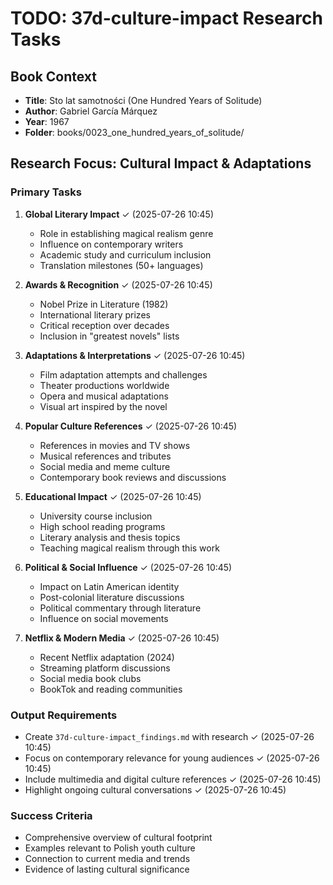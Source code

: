 # TODO: 37d-culture-impact Research Tasks

## Book Context
- **Title**: Sto lat samotności (One Hundred Years of Solitude)
- **Author**: Gabriel García Márquez
- **Year**: 1967
- **Folder**: books/0023_one_hundred_years_of_solitude/

## Research Focus: Cultural Impact & Adaptations

### Primary Tasks
1. **Global Literary Impact** ✓ (2025-07-26 10:45)
   - Role in establishing magical realism genre
   - Influence on contemporary writers
   - Academic study and curriculum inclusion
   - Translation milestones (50+ languages)

2. **Awards & Recognition** ✓ (2025-07-26 10:45)
   - Nobel Prize in Literature (1982)
   - International literary prizes
   - Critical reception over decades
   - Inclusion in "greatest novels" lists

3. **Adaptations & Interpretations** ✓ (2025-07-26 10:45)
   - Film adaptation attempts and challenges
   - Theater productions worldwide
   - Opera and musical adaptations
   - Visual art inspired by the novel

4. **Popular Culture References** ✓ (2025-07-26 10:45)
   - References in movies and TV shows
   - Musical references and tributes
   - Social media and meme culture
   - Contemporary book reviews and discussions

5. **Educational Impact** ✓ (2025-07-26 10:45)
   - University course inclusion
   - High school reading programs
   - Literary analysis and thesis topics
   - Teaching magical realism through this work

6. **Political & Social Influence** ✓ (2025-07-26 10:45)
   - Impact on Latin American identity
   - Post-colonial literature discussions
   - Political commentary through literature
   - Influence on social movements

7. **Netflix & Modern Media** ✓ (2025-07-26 10:45)
   - Recent Netflix adaptation (2024)
   - Streaming platform discussions
   - Social media book clubs
   - BookTok and reading communities

### Output Requirements
- Create `37d-culture-impact_findings.md` with research ✓ (2025-07-26 10:45)
- Focus on contemporary relevance for young audiences ✓ (2025-07-26 10:45)
- Include multimedia and digital culture references ✓ (2025-07-26 10:45)
- Highlight ongoing cultural conversations ✓ (2025-07-26 10:45)

### Success Criteria
- Comprehensive overview of cultural footprint
- Examples relevant to Polish youth culture
- Connection to current media and trends
- Evidence of lasting cultural significance